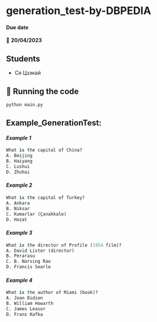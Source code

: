 # generation_test-by-DBPEDIA

#### Due date

:calendar: **20/04/2023**

## Students

- Ся Цзэкай


## :runner: Running the code

```bash
python main.py
```
## Example_GenerationTest:

#### *Example 1*
```python
What is the capital of China? 
A. Beijing
B. Haiyang
C. Lushui
D. Zhuhai
```

#### *Example 2*
```python
What is the capital of Turkey? 
A. Ankara
B. Niksar
C. Kumarlar (Çanakkale)
D. Hozat
```
#### *Example 3*
```python
What is the director of Profile (1954 film)?
A. David Lister (director)
B. Perarasu
C. B. Narsing Rao
D. Francis Searle
```
#### *Example 4*
```python
What is the author of Miami (book)?
A. Joan Didion
B. William Howarth
C. James Leasor
D. Franz Kafka
```
